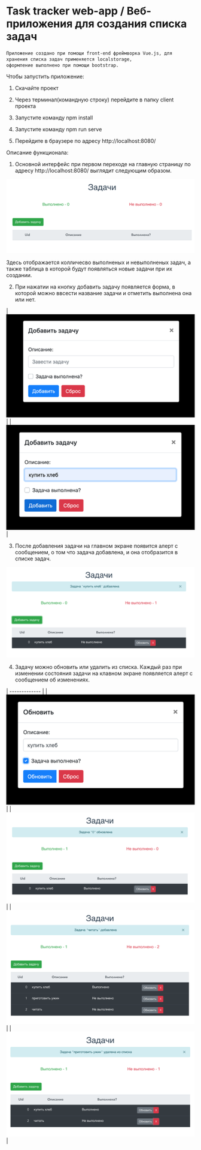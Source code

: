 # Task tracker web-app / Веб-приложения для создания списка задач

    Приложение создано при помощи front-end фреймворка Vue.js, для хранения списка задач применяется localstorage, 
    оформление выполнено при помощи bootstrap.

Чтобы запустить приложение:

1. Cкачайте проект

2. Через терминал(командную строку) перейдите в папку client проекта

3. Запустите команду npm install

4. Запустите команду npm run serve

5. Перейдите в браузере по адресу http://localhost:8080/


Описание функционала:

1. Основной интерфейс при первом переходе на главную страницу по адресу http://localhost:8080/ выглядит следующим образом.

![Task tracker screenshot_1](https://github.com/AlenaPliusnina/C4.11_Practice/blob/master/screenshots/screen_1.png)

Здесь отображается колличесво выполненых и невыполненых задач, а также таблица в которой будут появляться новые задачи при их создании.

2. При нажатии на кнопку добавить задачу появляется форма, в которой можно ввсести название задачи и отметить выполнена она или нет.

| ![Task tracker screenshot_1](https://github.com/AlenaPliusnina/C4.11_Practice/blob/master/screenshots/screen_2.png) |
| ![Task tracker screenshot_1](https://github.com/AlenaPliusnina/C4.11_Practice/blob/master/screenshots/screen_3.png) |

3. После добавления задачи на главном экране появится алерт с сообщением, о том что задача добавлена, и она отобразится в списке задач.

![Task tracker screenshot_1](https://github.com/AlenaPliusnina/C4.11_Practice/blob/master/screenshots/screen_4.png)

4. Задачу можно обновить или удалить из списка. Каждый раз при изменении состояния задачи на клавном экране появляется алерт с сообщением об изменениях.

| ------------- | 
| ![Task tracker screenshot_1](https://github.com/AlenaPliusnina/C4.11_Practice/blob/master/screenshots/screen_5.png) |
| ![Task tracker screenshot_1](https://github.com/AlenaPliusnina/C4.11_Practice/blob/master/screenshots/screen_6.png) |
| ![Task tracker screenshot_1](https://github.com/AlenaPliusnina/C4.11_Practice/blob/master/screenshots/screen_7.png) |
| ![Task tracker screenshot_1](https://github.com/AlenaPliusnina/C4.11_Practice/blob/master/screenshots/screen_8.png) |

